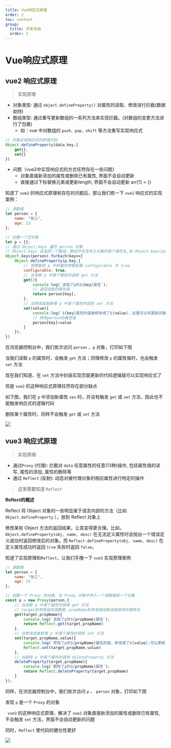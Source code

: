 ```yaml
---
title: Vue响应式原理
order: 2
toc: content
group: 
  title: 开发总结
  order: 2
---
```



# Vue响应式原理

## vue2 响应式原理

> 实现原理

- 对象类型: 通过 `object.defineProperty()` 对属性的读取、修改进行拦截(数据劫持)
- 数组类型: 通过重写更新数组的一系列方法来实现拦截。(对数组的变更方法进行了包裹)
  - 如：vue 中对数组的 `push、pop、shift` 等方法重写实现响应式


```js
// 对象实现响应式的原理代码
Object.defineProperty(data,key,{
    get{},
	set{}
})
```

- 问题（vue2中实现响应式的方式任然存在一些问题）
  - 对象直接新添加的属性或删除已有属性, 界面不会自动更新
  - 直接通过下标替换元素或更新length, 界面不会自动更新 arr[1] = {}



知道了 `vue2` 的响应式原理和存在的问题后，那让我们练一下 `vue2` 响应式的实现案例：

```js
// 源数据
let person = {
    name: "张三",
    age: 23
};

// 创建一个空对象
let p = {};
// 通过 Object.keys 遍历 person 对象
// Object.keys 会返回一个数组，数组中包含传入对象的每个属性名,如 Object.keys(person) 返回：["name","age"]
Object.keys(person).forEach(key=>{
    Object.defineProperty(p,key,{
        // 想要删除 p 中的属性想要配置 configurable 为 true
        configurable: true,
        // 当读取 p 中某个属性时调用 get 方法
        get(){
            console.log(`读取了p的${key}属性`);
            // 返回读取的属性值
        	return person[key];
		},
        // 当修改或者新增 p 中某个属性时调用 set 方法
        set(value){
        	console.log(`${key}属性的值被修改成了${value}，这里可以写更新页面的逻辑了`);
            // 修改person的属性值
        	person[key]=value
        }
    });
})
```

在浏览器控制台中，我们依次访问 `person` 、`p` 对象，打印如下图

当我们读取 `p` 的属性时，会触发 `get` 方法；同理修改 `p` 的属性值时，也会触发 `set` 方法

现在我们知道，在 `set` 方法中封装实现页面更新的代码逻辑就可以实现响应式了

但是 `vue2` 的这种响应式原理任然存在部分缺点

如下图，我们在 `p` 中添加新属性 `sex` 时，并没有触发  `get` 或 `set` 方法，因此也不能触发响应式的逻辑代码

删除某个属性时，同样不会触发  `get` 或 `set` 方法

![](https://gitee.com/gybsl/image-upload/raw/master/image_docs/vue2xysyl.png)



## vue3 响应式原理

> 实现原理:

- 通过`Proxy` (代理): 拦截对 `data` 任意属性的任意(13种)操作, 包括属性值的读写, 属性的添加, 属性的删除等
- 通过 `Reflect` (反射): 动态对被代理对象的相应属性进行特定的操作



> 这里需要知道 `Reflect` 

**Reflect的概述**

Reflect 将 Object 对象的一些明显属于语言内部的方法（比如 `Object.defineProperty` ），放到 Reflect 对象上

修改某些 Object 方法的返回结果，让其变得更合理。比如，`Object.defineProperty(obj, name, desc)` 在无法定义属性时会抛出一个错误定义成功时返回修改后的对象。而 `Reflect.defineProperty(obj, name, desc)` 在定义属性成功时返回 `true` 失败时返回 `false`。



知道了实现原理和`Reflect`，让我们手撸一下 `vue3` 实现原理案例

```js
// 源数据
let person = {
    name: "张三",
    age: 23
};

// 创建一个 Proxy 的对象，在 Proxy 对象中传入一个源数据和一个对象
const p = new Proxy(person,{
    // 当读取 p 中某个属性时调用 get 方法
    // target形参是指向源数据，propName形参是被读取或者修改的属性名
    get(target,propName){
        console.log(`读取了p的${propName}属性`);
        return Reflect.get(target,propName)
    },
    // 当修改或者新增 p 中某个属性时调用 set 方法
    set(target,propName,value){
        console.log(`修改了p的${propName}属性的值，修改成了${value},可以更新页面了`);
        Reflect.set(target,propName,value)
    },
    // 当删除 p 中某个属性时调用 deleteProperty 方法
    deleteProperty(target,propName){
        console.log(`删除了p的${propName}属性`);
        return Reflect.deleteProperty(target,propName)
    }
});
```



同样，在浏览器控制台中，我们依次访问 `p` 、 `person` 对象，打印如下图

发现 `p` 是一个 `Proxy` 的对象

` vue3` 的这种响应式原理，解决了 `vue2` 对象直接新添加的属性或删除已有属性, 不会触发 `set` 方法，界面不会自动更新的问题

同时，`Reflect` 使代码的健壮性更好


![](https://gitee.com/gybsl/image-upload/raw/master/image_docs/vue3xysyl.png)
